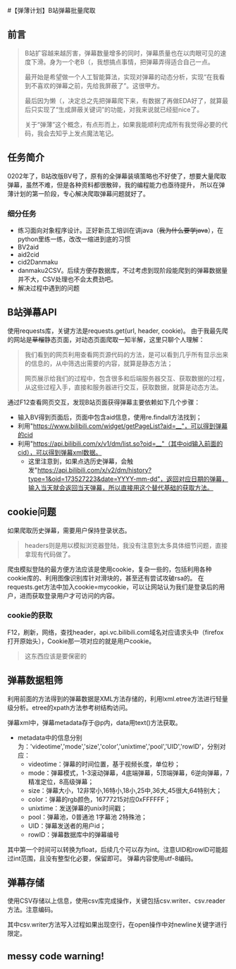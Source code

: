 #【弹薄计划】B站弹幕批量爬取
## 前言
>B站扩容越来越厉害，弹幕数量增多的同时，弹幕质量也在以肉眼可见的速度下滑。身为一个老B（，我想搞点事情，把弹幕弄得适合自己一点。
>
>最开始是希望做一个人工智能算法，实现对弹幕的动态分析，实现“在我看到不喜欢的弹幕之前，先给我屏蔽了”。这很甲方。
>
>最后因为懒（，决定总之先把弹幕爬下来，有数据了再做EDA好了，就算最后只实现了“生成屏蔽关键词”的功能，对我来说就已经挺nice了。
>
>关于“弹薄”这个概念，有点形而上，如果我能顺利完成所有我觉得必要的代码，我会去知乎上发点魔法笔记。

## 任务简介
0202年了，B站改版BV号了，原有的全弹幕装填策略也不好使了，想要大量爬取弹幕，虽然不难，但是各种资料都很散碎，我的编程能力也亟待提升，
所以在弹薄计划的第一阶段，专心解决爬取弹幕问题就好了。

### 细分任务
- 练习面向对象程序设计。正好新员工培训在讲java（~~我为什么要学java~~），在python里练一练，改改一缩进到底的习惯
- BV2aid
- aid2cid
- cid2Danmaku
- danmaku2CSV。后续方便存数据库，不过考虑到现阶段能爬到的弹幕数据量并不大，CSV处理也不会太费劲吧。
- 解决过程中遇到的问题

## B站弹幕API
使用requests库，关键方法是requests.get(url, header, cookie)。
由于我最先爬的网站是~~草榴~~静态页面，对动态页面爬取一知半解，这里只聊个人理解：
>我们看到的网页利用查看网页源代码的方法，是可以看到几乎所有显示出来的信息的，从中筛选出需要的内容，就算是静态方法；
>
>网页展示给我们的过程中，包含很多和后端服务器交互、获取数据的过程，从这些过程入手，直接和服务器进行交互，获取数据，就算是动态方法。

通过F12查看网页交互，发现B站页面获得弹幕主要依赖如下几个步骤：
- 输入BV得到页面后，页面中包含aid信息，使用re.findall方法找到；
- 利用"https://www.bilibili.com/widget/getPageList?aid=__"，可以得到弹幕的cid
- 利用"https://api.bilibili.com/x/v1/dm/list.so?oid=__"（其中oid输入前面的cid），可以得到弹幕xml数据。
    - 这里注意到，如果点选历史弹幕，会触发"https://api.bilibili.com/x/v2/dm/history?type=1&oid=173527223&date=YYYY-mm-dd"，返回对应日期的弹幕，输入当天就会返回当天弹幕，所以直接用这个替代基础的获取方法。

## cookie问题
如果爬取历史弹幕，需要用户保持登录状态。
>headers则是用以模拟浏览器登陆，我没有注意到太多具体细节问题，直接拿现有代码做了。

爬虫模拟登陆的最方便方法应该是使用cookie，复杂一些的，包括利用各种cookie库的、利用图像识别库针对滑块的，甚至还有尝试攻破rsa的。
在requests.get方法中加入cookie=mycookie，可以让网站认为我们是登录后的用户，进而获取登录用户才可访问的内容。

### cookie的获取
F12，刷新，网络，查找header，api.vc.bilibili.com域名对应请求头中（firefox打开原始头），Cookie那一项对应的就是用户cookie。
>这东西应该是要保密的

## 弹幕数据粗筛
利用前面的方法得到的弹幕数据是XML方法存储的，利用lxml.etree方法进行轻量级分析。etree的xpath方法参考树结构访问。

弹幕xml中，弹幕metadata存于@p内，data用text()方法获取。

- metadata中的信息分别为：'videotime','mode','size','color','unixtime','pool','UID','rowID'，分别对应：
    - videotime：弹幕的时间位置，基于视频长度，单位秒；
    - mode：弹幕模式，1-3滚动弹幕，4底端弹幕，5顶端弹幕，6逆向弹幕，7精准定位，8高级弹幕；
    - size：弹幕大小，12非常小,16特小,18小,25中,36大,45很大,64特别大；
    - color：弹幕的rgb颜色，16777215对应0xFFFFFF；
    - unixtime：发送弹幕的unix时间戳；
    - pool：弹幕池，0普通池 1字幕池 2特殊池；
    - UID：弹幕发送者的用户id；
    - rowID：弹幕数据库中的弹幕编号

其中第一个时间可以转换为float，后续几个可以存为int。注意UID和rowID可能超过int范围，且没有整型化必要，保留即可。
弹幕内容使用utf-8编码。

## 弹幕存储
使用CSV存储以上信息，使用csv库完成操作，关键包括csv.writer、csv.reader方法。注意编码。

其中csv.writer方法写入过程如果出现空行，在open操作中对newline关键字进行限定。

## messy code warning!
